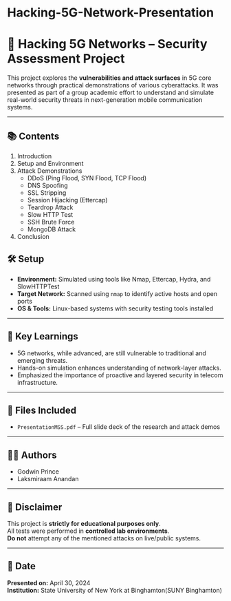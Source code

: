 # Hacking-5G-Network-Presentation

# 🔐 Hacking 5G Networks – Security Assessment Project

This project explores the **vulnerabilities and attack surfaces** in 5G core networks through practical demonstrations of various cyberattacks. It was presented as part of a group academic effort to understand and simulate real-world security threats in next-generation mobile communication systems.

---

## 📚 Contents

1. Introduction  
2. Setup and Environment  
3. Attack Demonstrations  
   - DDoS (Ping Flood, SYN Flood, TCP Flood)  
   - DNS Spoofing  
   - SSL Stripping  
   - Session Hijacking (Ettercap)  
   - Teardrop Attack  
   - Slow HTTP Test  
   - SSH Brute Force  
   - MongoDB Attack  
4. Conclusion

## 🛠 Setup

- **Environment:** Simulated using tools like Nmap, Ettercap, Hydra, and SlowHTTPTest  
- **Target Network:** Scanned using `nmap` to identify active hosts and open ports  
- **OS & Tools:** Linux-based systems with security testing tools installed

---

## 📍 Key Learnings

- 5G networks, while advanced, are still vulnerable to traditional and emerging threats.
- Hands-on simulation enhances understanding of network-layer attacks.
- Emphasized the importance of proactive and layered security in telecom infrastructure.

---

## 📁 Files Included

- `PresentationMSS.pdf` – Full slide deck of the research and attack demos

---

## 👨‍🏫 Authors

- Godwin Prince  
- Laksmiraam Anandan

---

## 📌 Disclaimer

This project is **strictly for educational purposes only**.  
All tests were performed in **controlled lab environments**.  
**Do not** attempt any of the mentioned attacks on live/public systems.

---

## 📅 Date

**Presented on:** April 30, 2024  
**Institution:** State University of New York at Binghamton(SUNY Binghamton)
